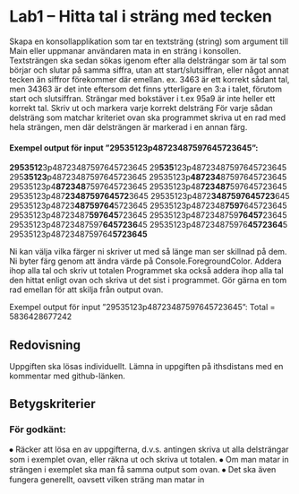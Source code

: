# Lab1 – Hitta tal i sträng med tecken

Skapa en konsollapplikation som tar en textsträng (string) som argument till
Main eller uppmanar användaren mata in en sträng i konsollen.
Textsträngen ska sedan sökas igenom efter alla delsträngar som är tal som börjar
och slutar på samma siffra, utan att start/slutsiffran, eller något annat tecken än
siffror förekommer där emellan. ex. 3463 är ett korrekt sådant tal, men 34363 är det inte eftersom det finns
ytterligare en 3:a i talet, förutom start och slutsiffran. Strängar med bokstäver i
t.ex 95a9 är inte heller ett korrekt tal. Skriv ut och markera varje korrekt delsträng
För varje sådan delsträng som matchar kriteriet ovan ska programmet skriva ut
en rad med hela strängen, men där delsträngen är markerad i en annan färg.

#### Exempel output för input ”29535123p48723487597645723645”:
**2953512**3p48723487597645723645
29**535**123p48723487597645723645
295**35123**p48723487597645723645
29535123p**487234**87597645723645
29535123p4**872348**7597645723645
29535123p48**723487**597645723645
29535123p487**2348759764572**3645
29535123p4872**3487597645723**645
29535123p48723**48759764**5723645
29535123p4872348**7597**645723645
29535123p48723487**597645**723645
29535123p4872348759**76457**23645
29535123p48723487597**6457236**45
29535123p487234875976**4572364**5
29535123p4872348759764**5723645**

Ni kan välja vilka färger ni skriver ut med så länge man ser skillnad på dem.
Ni byter färg genom att ändra värde på Console.ForegroundColor.
Addera ihop alla tal och skriv ut totalen
Programmet ska också addera ihop alla tal den hittat enligt ovan och skriva ut
det sist i programmet. Gör gärna en tom rad emellan för att skilja från output ovan.

Exempel output för input ”29535123p48723487597645723645”:
Total = 5836428677242

## Redovisning
Uppgiften ska lösas individuellt.
Lämna in uppgiften på ithsdistans med en kommentar med github-länken.

## Betygskriterier
### För godkänt:
⦁ Räcker att lösa en av uppgifterna, d.v.s. antingen skriva ut alla delsträngar som i exemplet ovan, eller räkna ut och skriva ut totalen.
⦁ Om man matar in strängen i exemplet ska man få samma output som ovan.
⦁ Det ska även fungera generellt, oavsett vilken sträng man matar in
